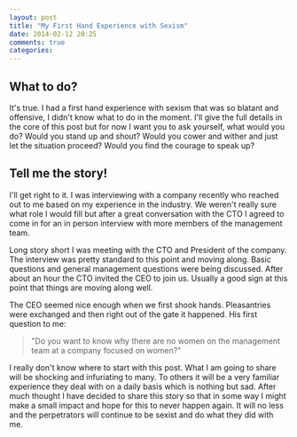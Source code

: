 ```yaml
---
layout: post
title: "My First Hand Experience with Sexism"
date: 2014-02-12 20:25
comments: true
categories: 
---
```


## What to do?

It's true.  I had a first hand experience with sexism that was so blatant and offensive, I didn't
know what to do in the moment.  I'll give the full details in the core of this post but for now I
want you to ask yourself, what would you do?  Would you stand up and shout?  Would you cower and
wither and just let the situation proceed?  Would you find the courage to speak up?

## Tell me the story!

I'll get right to it.  I was interviewing with a company recently who reached out to me based on my
experience in the industry.  We weren't really sure what role I would fill but after a great
conversation with the CTO I agreed to come in for an in person interview with more members of the
management team.

Long story short I was meeting with the CTO and President of the company.  The interview was pretty
standard to this point and moving along.  Basic questions and general management questions were
being discussed.  After about an hour the CTO invited the CEO to join us.  Usually a good sign at
this point that things are moving along well.

The CEO seemed nice enough when we first shook hands.  Pleasantries were exchanged and then right
out of the gate it happened.  His first question to me:

> "Do you want to know why there are no women on the management team at a company focused on women?"



I really don't know where to start with this post.  What I am going to share will be shocking and
infuriating to many.  To others it will be a very familiar experience they deal with on a daily
basis which is nothing but sad.  After much thought I have decided to share this story so that in
some way I might make a small impact and hope for this to never happen again.  It will no less and
the perpetrators will continue to be sexist and do what they did with me.

